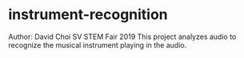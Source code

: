 # instrument-recognition
Author: David Choi
SV STEM Fair 2019
This project analyzes audio to recognize the musical instrument
playing in the audio.
